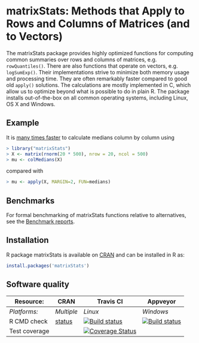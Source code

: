 # matrixStats: Methods that Apply to Rows and Columns of Matrices (and to Vectors)

The matrixStats package provides highly optimized functions for
computing common summaries over rows and columns of matrices,
e.g. `rowQuantiles()`. There are also functions that operate on vectors,
e.g. `logSumExp()`. Their implementations strive to minimize both memory
usage and processing time. They are often remarkably faster compared
to good old `apply()` solutions. The calculations are mostly implemented
in C, which allow us to optimize beyond what is possible to do in
plain R. The package installs out-of-the-box on all common operating
systems, including Linux, OS X and Windows.

## Example
It is [many times
faster](http://www.jottr.org/2015/01/matrixStats-0.13.1.html) to
calculate medians column by column using
```r
> library("matrixStats")
> X <- matrix(rnorm(20 * 500), nrow = 20, ncol = 500)
> mu <- colMedians(X)
```
compared with
```r
> mu <- apply(X, MARGIN=2, FUN=medians)
```

## Benchmarks
For formal benchmarking of matrixStats functions relative to
alternatives, see the [Benchmark reports](https://github.com/HenrikBengtsson/matrixStats/wiki/Benchmark-reports).

## Installation
R package matrixStats is available on [CRAN](http://cran.r-project.org/package=matrixStats) and can be installed in R as:
```r
install.packages('matrixStats')
```


## Software quality

| Resource:     | CRAN        | Travis CI     | Appveyor         |
| ------------- | ------------------- | ------------- | ---------------- |
| _Platforms:_  | _Multiple_          | _Linux_       | _Windows_        |
| R CMD check   | [status](http://cran.r-project.org/web/checks/check_results_matrixStats.html) | <a href="https://travis-ci.org/HenrikBengtsson/matrixStats"><img src="https://travis-ci.org/HenrikBengtsson/matrixStats.svg" alt="Build status"></a> | <a href="https://ci.appveyor.com/project/HenrikBengtsson/matrixstats"><img src="https://ci.appveyor.com/api/projects/status/github/HenrikBengtsson/matrixStats" alt="Build status"></a> |
| Test coverage |                     | <a href="https://coveralls.io/r/HenrikBengtsson/matrixStats"><img src="https://coveralls.io/repos/HenrikBengtsson/matrixStats/badge.png?branch=develop" alt="Coverage Status"/></a>   |                  |

